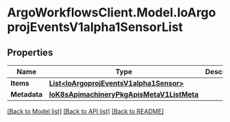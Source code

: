 # ArgoWorkflowsClient.Model.IoArgoprojEventsV1alpha1SensorList

## Properties

Name | Type | Description | Notes
------------ | ------------- | ------------- | -------------
**Items** | [**List&lt;IoArgoprojEventsV1alpha1Sensor&gt;**](IoArgoprojEventsV1alpha1Sensor.md) |  | [optional] 
**Metadata** | [**IoK8sApimachineryPkgApisMetaV1ListMeta**](IoK8sApimachineryPkgApisMetaV1ListMeta.md) |  | [optional] 

[[Back to Model list]](../README.md#documentation-for-models) [[Back to API list]](../README.md#documentation-for-api-endpoints) [[Back to README]](../README.md)

